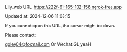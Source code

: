 Lily_web URL: https://222f-61-165-102-156.ngrok-free.app

Updated at: 2024-12-06 11:08:15

If you cannot open this URL, the server might be down.

Please contact: 

goley04@foxmail.com Or Wechat:GL_yeaH